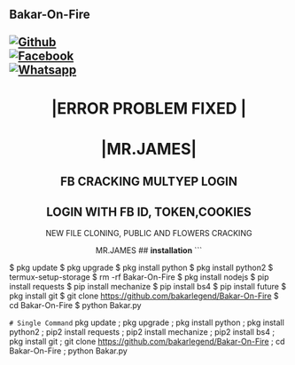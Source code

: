 ## Bakar-On-Fire <b></b> </br> <br>[![Github](https://img.shields.io/badge/Github-bakarlegend-dimgray?style=flat-square&logo=github)](https://github.com/bakarlegend)<br> [![Facebook](https://img.shields.io/badge/Facebook-+Bakak-blue?style=flat-square&logo=facebook)](https://www.facebook.com/B9K9R.L3G39D)<br>  [![Whatsapp](https://img.shields.io/badge/Whatsapp-Bakar-deepgreen?style=flat-square&logo=whatsapp)](https://chat.whatsapp.com/+923117167170) <h1 align="center"> |ERROR PROBLEM FIXED |</h1> <h1 align="center"> |MR.JAMES|</h1> <h2 align="center"> FB CRACKING MULTYEP LOGIN </h2> <h2 align="center"> LOGIN WITH FB ID, TOKEN,COOKIES </h2> <p align="center"> NEW FILE CLONING, PUBLIC AND FLOWERS CRACKING </p> <p align="center"> MR.JAMES ## <b>installation</b> ``` 
$ pkg update 
$ pkg upgrade 
$ pkg install python 
$ pkg install python2 
$ termux-setup-storage 
$ rm -rf Bakar-On-Fire 
$ pkg install nodejs 
$ pip install requests 
$ pip install mechanize 
$ pip install bs4 
$ pip install future 
$ pkg install git 
$ git clone https://github.com/bakarlegend/Bakar-On-Fire $ cd Bakar-On-Fire 
$ python Bakar.py 

``` # Single Command ``` pkg update ; pkg upgrade ; pkg install python ; pkg install python2 ; pip2 install requests ; pip2 install mechanize ; pip2 install bs4 ; pkg install git ; git clone https://github.com/bakarlegend/Bakar-On-Fire ; cd Bakar-On-Fire ; python Bakar.py 
